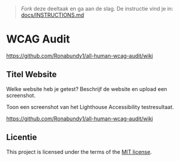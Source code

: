 > _Fork_ deze deeltaak en ga aan de slag. De instructie vind je in: [docs/INSTRUCTIONS.md](https://github.com/fdnd-task/all-human-wcag-audit/blob/main/docs/INSTRUCTIONS.md)

# WCAG Audit 

https://github.com/Ronabundy1/all-human-wcag-audit/wiki

## Titel Website

Welke website heb je getest? Beschrijf de website en upload een screenshot. 

Toon een screenshot van het Lighthouse Accessibility testresultaat.

https://github.com/Ronabundy1/all-human-wcag-audit/wiki

## Licentie

This project is licensed under the terms of the [MIT license](./LICENSE).
